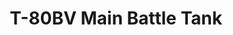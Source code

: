 ---
title: "T-80BV Main Battle Tank"
price: TBA
desc: ""
img_path: "/assets/img/UA72025.jpg"
brand: AMMO
available: true
special_offer: false
new: false
soon: false
cat: "Plasticne-Makete"
subcat: "PM-OSTALO"
subsubcat: ""
sifra: "UA72025"
---